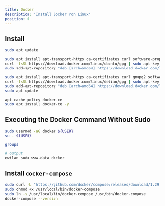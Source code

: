 ```yaml
---
title: Docker
description: 'Install Docker ron Linux'
position: 6
---
```


## Install

```bash
sudo apt update
```

<content-code-group>
  <content-code-block label="Ubuntu" active>

  ```bash
  sudo apt install apt-transport-https ca-certificates curl software-properties-common
  curl -fsSL https://download.docker.com/linux/ubuntu/gpg | sudo apt-key add -
  sudo add-apt-repository "deb [arch=amd64] https://download.docker.com/linux/ubuntu focal stable"
  ```

  </content-code-block>
  <content-code-block label="Debian">

  ```bash
  sudo apt install apt-transport-https ca-certificates curl gnupg2 software-properties-common
  curl -fsSL https://download.docker.com/linux/debian/gpg | sudo apt-key add -
  sudo add-apt-repository "deb [arch=amd64] https://download.docker.com/linux/debian $(lsb_release -cs) stable"
  sudo apt update
  ```

  </content-code-block>
</content-code-group>

```bash
apt-cache policy docker-ce
sudo apt install docker-ce -y
```

## Executing the Docker Command Without Sudo

```bash
sudo usermod -aG docker ${USER}
su - ${USER}
```

```bash
groups
```

```bash
# output
ewilan sudo www-data docker
```

## Install `docker-compose`

```bash
sudo curl -L "https://github.com/docker/compose/releases/download/1.29.2/docker-compose-$(uname -s)-$(uname -m)" -o /usr/local/bin/docker-compose
sudo chmod +x /usr/local/bin/docker-compose
sudo ln -s /usr/local/bin/docker-compose /usr/bin/docker-compose
docker-compose --version
```

